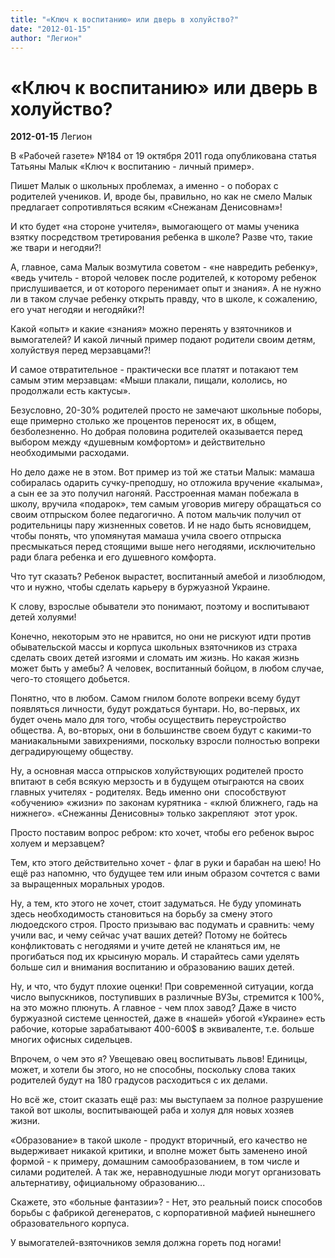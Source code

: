 ```yaml
---
title: "«Ключ к воспитанию» или дверь в холуйство?"
date: "2012-01-15"
author: "Легион"
---
```


# «Ключ к воспитанию» или дверь в холуйство?

**2012-01-15** Легион

В «Рабочей газете» №184 от 19 октября 2011 года опубликована статья Татьяны Малык «Ключ к воспитанию - личный пример».

Пишет Малык о школьных проблемах, а именно - о поборах с родителей учеников. И, вроде бы, правильно, но как не смело Малык предлагает сопротивляться всяким «Снежанам Денисовнам»!

И кто будет «на стороне учителя», вымогающего от мамы ученика взятку посредством третирования ребенка в школе? Разве что, такие же твари и негодяи?!

А, главное, сама Малык возмутила советом - «не навредить ребенку», «ведь учитель - второй человек после родителей, к которому ребенок прислушивается, и от которого перенимает опыт и знания». А не нужно ли в таком случае ребенку открыть правду, что в школе, к сожалению, его учат негодяи и негодяйки?!

Какой «опыт» и какие «знания» можно перенять у взяточников и вымогателей? И какой личный пример подают родители своим детям, холуйствуя перед мерзавцами?!

И самое отвратительное - практически все платят и потакают тем самым этим мерзавцам: «Мыши плакали, пищали, кололись, но продолжали есть кактусы».

Безусловно, 20-30% родителей просто не замечают школьные поборы, еще примерно столько же процентов переносят их, в общем, безболезненно. Но добрая половина родителей оказывается перед выбором между «душевным комфортом» и действительно необходимыми расходами.

Но дело даже не в этом. Вот пример из той же статьи Малык: мамаша собиралась одарить сучку-преподшу, но отложила вручение «калыма», а сын ее за это получил нагоняй. Расстроенная маман побежала в школу, вручила «подарок», тем самым уговорив мигеру обращаться со своим отпрыском более педагогично. А потом мальчик получил от родительницы пару жизненных советов. И не надо быть ясновидцем, чтобы понять, что упомянутая мамаша учила своего отпрыска пресмыкаться перед стоящими выше него негодяями, исключительно ради блага ребенка и его душевного комфорта.

Что тут сказать? Ребенок вырастет, воспитанный амебой и лизоблюдом, что и нужно, чтобы сделать карьеру в буржуазной Украине.

К слову, взрослые обыватели это понимают, поэтому и воспитывают детей холуями!

Конечно, некоторым это не нравится, но они не рискуют идти против обывательской массы и корпуса школьных взяточников из страха сделать своих детей изгоями и сломать им жизнь. Но какая жизнь может быть у амебы? А человек, воспитанный бойцом, в любом случае, чего-то стоящего добьется.

Понятно, что в любом. Самом гнилом болоте вопреки всему будут появляться личности, будут рождаться бунтари. Но, во-первых, их будет очень мало для того, чтобы осуществить переустройство общества. А, во-вторых, они в большинстве своем будут с какими-то маниакальными завихрениями, поскольку взросли полностью вопреки деградирующему обществу.

Ну, а основная масса отпрысков холуйствующих родителей просто впитают в себя всякую мерзость и в будущем отыграются на своих главных учителях - родителях. Ведь именно они  способствуют «обучению» «жизни» по законам курятника - «клюй ближнего, гадь на нижнего». «Снежанны Денисовны» только закрепляют  этот урок.

Просто поставим вопрос ребром: кто хочет, чтобы его ребенок вырос холуем и мерзавцем?

Тем, кто этого действительно хочет - флаг в руки и барабан на шею! Но ещё раз напомню, что будущее тем или иным образом сочтется с вами за выращенных моральных уродов.

Ну, а тем, кто этого не хочет, стоит задуматься. Не буду упоминать здесь необходимость становиться на борьбу за смену этого людоедского строя. Просто призываю вас подумать и сравнить: чему учили вас, и чему сейчас учат ваших детей? Потому не бойтесь конфликтовать с негодяями и учите детей не кланяться им, не прогибаться под их крысиную мораль. И старайтесь сами уделять больше сил и внимания воспитанию и образованию ваших детей.

Ну, и что, что будут плохие оценки! При современной ситуации, когда число выпускников, поступивших в различные ВУЗы, стремится к 100%, на это можно плюнуть. А главное - чем плох завод? Даже в чисто буржуазной системе ценностей, даже в «нашей» убогой «Украине» есть рабочие, которые зарабатывают 400-600$ в эквиваленте, т.е. больше многих офисных сидельцев.

Впрочем, о чем это я? Увещеваю овец воспитывать львов! Единицы, может, и хотели бы этого, но не способны, поскольку слова таких родителей будут на 180 градусов расходиться с их делами.

Но всё же, стоит сказать ещё раз: мы выступаем за полное разрушение такой вот школы, воспитывающей раба и холуя для новых хозяев жизни.

«Образование» в такой школе - продукт вторичный, его качество не выдерживает никакой критики, и вполне может быть заменено иной формой - к примеру, домашним самообразованием, в том числе и силами родителей. А так же, неравнодушные люди могут организовать альтернативу, официальному образованию...

Скажете, это «больные фантазии»? - Нет, это реальный поиск способов борьбы с фабрикой дегенератов, с корпоративной мафией нынешнего образовательного корпуса.

У вымогателей-взяточников земля должна гореть под ногами!
